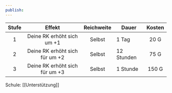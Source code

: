 ```yaml
---
publish:
---
```


| **Stufe** |           **Effekt**           | **Reichweite** | Dauer      | **Kosten** |
| :-------: | :----------------------------: | :------------: | ---------- | :--------: |
|     1     |   Deine RK erhöht sich um +1   |     Selbst     | 1 Tag      |    20 G    |
|     2     | Deine RK erhöht sich für um +2 |     Selbst     | 12 Stunden |    75 G    |
|     3     | Deine RK erhöht sich für um +3 |     Selbst     | 1 Stunde   |   150 G    |
Schule: [[Unterstützung]]
